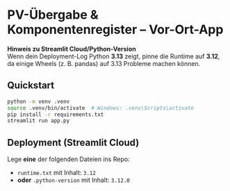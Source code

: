 # PV-Übergabe & Komponentenregister – Vor-Ort-App

**Hinweis zu Streamlit Cloud/Python-Version**  
Wenn dein Deployment-Log Python **3.13** zeigt, pinne die Runtime auf **3.12**, da einige Wheels (z. B. pandas) auf 3.13 Probleme machen können.

## Quickstart
```bash
python -m venv .venv
source .venv/bin/activate  # Windows: .venv\Scripts\activate
pip install -r requirements.txt
streamlit run app.py
```

## Deployment (Streamlit Cloud)
Lege **eine** der folgenden Dateien ins Repo:
- `runtime.txt` mit Inhalt: `3.12`
- **oder** `.python-version` mit Inhalt: `3.12.0`
